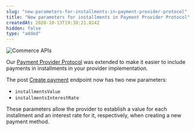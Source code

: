 ```yaml
---
slug: "new-parameters-for-installments-in-payment-provider-protocol"
title: "New parameters for installments in Payment Provider Protocol"
createdAt: 2020-10-13T19:38:21.814Z
hidden: false
type: "added"
---
```


![Commerce APIs](https://img.shields.io/badge/-Commerce%20APIs-brightgreen)

Our [Payment Provider Protocol](https://developers.vtex.com/reference/payment-provider-protocol-api-overview) was extended to make it easier to include payments in installments in your provider implementation.

The <span class="api pg-type type-post">post</span> [Create payment](https://developers.vtex.com/reference/payment-flow#createpayment) endpoint now has two new parameters:

- `installmentsValue`
- `installmentsInterestRate`

These parameters allow the provider to establish a value for each installment and an interest rate for it, respectively, when creating a new payment method.
